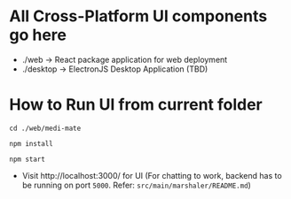 
# All Cross-Platform UI components go here

- ./web -> React package application for web deployment
- ./desktop -> ElectronJS Desktop Application (TBD)

# How to Run UI from current folder

`` cd ./web/medi-mate ``

`` npm install ``

`` npm start ``

- Visit http://localhost:3000/ for UI (For chatting to work, backend has to be running on port ``5000``.
  Refer: ``src/main/marshaler/README.md``)
